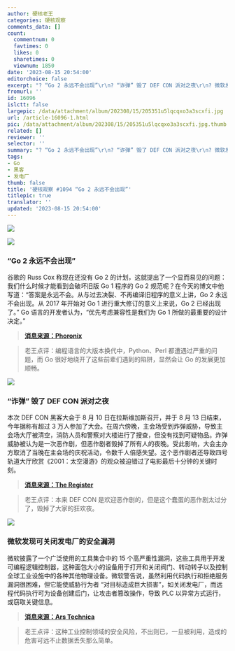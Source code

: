 ```yaml
---
author: 硬核老王
categories: 硬核观察
comments_data: []
count:
  commentnum: 0
  favtimes: 0
  likes: 0
  sharetimes: 0
  viewnum: 1850
date: '2023-08-15 20:54:00'
editorchoice: false
excerpt: "? “Go 2 永远不会出现”\r\n? “诈弹” 毁了 DEF CON 派对之夜\r\n? 微软发现可关闭发电厂的安全漏洞\r\n» \r\n»"
fromurl: ''
id: 16096
islctt: false
largepic: /data/attachment/album/202308/15/205351u5lqcqxo3a3scxfi.jpg
url: /article-16096-1.html
pic: /data/attachment/album/202308/15/205351u5lqcqxo3a3scxfi.jpg.thumb.jpg
related: []
reviewer: ''
selector: ''
summary: "? “Go 2 永远不会出现”\r\n? “诈弹” 毁了 DEF CON 派对之夜\r\n? 微软发现可关闭发电厂的安全漏洞\r\n» \r\n»"
tags:
- Go
- 黑客
- 发电厂
thumb: false
title: '硬核观察 #1094 “Go 2 永远不会出现”'
titlepic: true
translator: ''
updated: '2023-08-15 20:54:00'
---
```


![](/data/attachment/album/202308/15/205351u5lqcqxo3a3scxfi.jpg)


![](/data/attachment/album/202308/15/205402pmdgmcgj4401k41n.jpg)


### “Go 2 永远不会出现”


谷歌的 Russ Cox 称现在还没有 Go 2 的计划，这就提出了一个显而易见的问题：我们什么时候才能看到会破坏旧版 Go 1 程序的 Go 2 规范呢？在今天的博文中他写道：“答案是永远不会。从与过去决裂、不再编译旧程序的意义上讲，Go 2 永远不会出现。从 2017 年开始对 Go 1 进行重大修订的意义上来说，Go 2 已经出现了。” Go 语言的开发者认为，“优先考虑兼容性是我们为 Go 1 所做的最重要的设计决定。”



> 
> **[消息来源：Phoronix](https://www.phoronix.com/news/Go-Language-Roadmap-No-2)**
> 
> 
> 



> 
> 老王点评：编程语言的大版本换代中，Python、Perl 都遭遇过严重的问题，而 Go 很好地绕开了这些前辈们遇到的陷阱，显然会让 Go 的发展更加顺畅。
> 
> 
> 


![](/data/attachment/album/202308/15/205416ttrvk7t5jt76r7w2.jpg)


### “诈弹” 毁了 DEF CON 派对之夜


本次 DEF CON 黑客大会于 8 月 10 日在拉斯维加斯召开，并于 8 月 13 日结束，今年据称有超过 3 万人参加了大会。在周六傍晚，主会场受到炸弹威胁，导致主会场大厅被清空，消防人员和警察对大楼进行了搜查，但没有找到可疑物品。炸弹威胁被认为是一次恶作剧，但恶作剧者毁掉了所有人的夜晚。受此影响，大会主办方取消了当晚在主会场的庆祝活动，令数千人倍感失望。这个恶作剧者还导致四号轨道大厅欣赏《2001：太空漫游》的观众被迫错过了电影最后十分钟的关键时刻。



> 
> **[消息来源：The Register](https://www.theregister.com/2023/08/14/def_con_roundup)**
> 
> 
> 



> 
> 老王点评：本来 DEF CON 是欢迎恶作剧的，但是这个蠢蛋的恶作剧太过分了，毁掉了大家的狂欢夜。
> 
> 
> 


![](/data/attachment/album/202308/15/205433mhih4lemh5555qe4.jpg)


### 微软发现可关闭发电厂的安全漏洞


微软披露了一个广泛使用的工具集合中的 15 个高严重性漏洞，这些工具用于开发可编程逻辑控制器，这种面包大小的设备用于打开和关闭阀门、转动转子以及控制全球工业设施中的各种其他物理设备。微软警告说，虽然利用代码执行和拒绝服务漏洞很困难，但它能使威胁行为者 “对目标造成巨大损害”，如关闭发电厂，而远程代码执行可为设备创建后门，让攻击者篡改操作，导致 PLC 以异常方式运行，或窃取关键信息。



> 
> **[消息来源：Ars Technica](https://arstechnica.com/security/2023/08/microsoft-finds-vulnerabilities-it-says-could-be-used-to-shut-down-power-plants/)**
> 
> 
> 



> 
> 老王点评：这种工业控制领域的安全风险，不出则已，一旦被利用，造成的危害可远不止数据丢失那么简单。
> 
> 
>